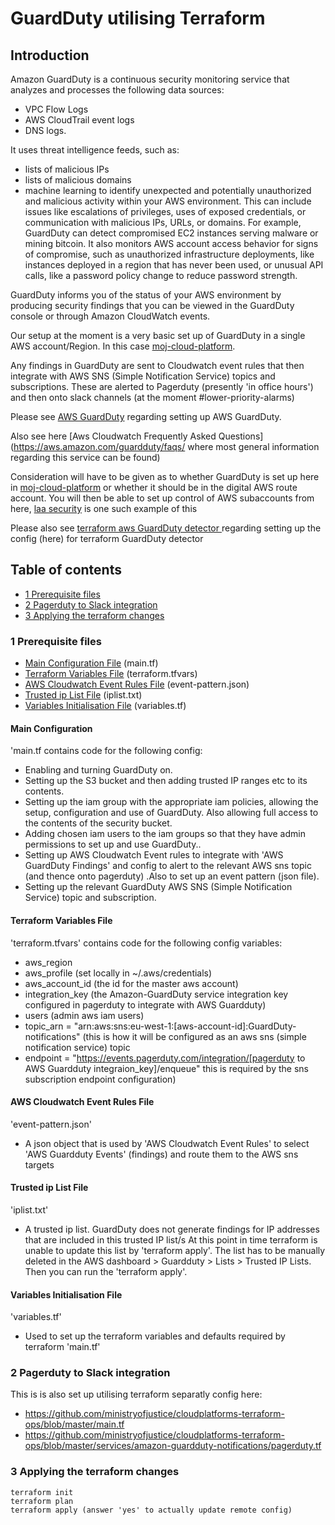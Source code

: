 # GuardDuty utilising Terraform

## Introduction

Amazon GuardDuty is a continuous security monitoring service that analyzes and processes the following data sources:

* VPC Flow Logs
* AWS CloudTrail event logs
* DNS logs. 

It uses threat intelligence feeds, such as:

* lists of malicious IPs 
* lists of malicious domains
* machine learning to identify unexpected and potentially unauthorized and malicious activity within your AWS environment. This can include issues like escalations of privileges, uses of exposed credentials, or communication with malicious IPs, URLs, or domains. For example, GuardDuty can detect compromised EC2 instances serving malware or mining bitcoin. 
It also monitors AWS account access behavior for signs of compromise, such as unauthorized infrastructure deployments, like instances deployed in a region that has never been used, or unusual API calls, like a password policy change to reduce password strength.

GuardDuty informs you of the status of your AWS environment by producing security findings that you can be viewed in the GuardDuty console or through Amazon CloudWatch events.

Our setup at the moment is a very basic set up of GuardDuty in a single AWS account/Region. In this case [moj-cloud-platform](https://moj-cloud-platform-test-2.eu.auth0.com/samlp/WAgw4FygIHs1Vny6whAjfnem6BiUr4qv). 

Any findings in GuardDuty are sent to Cloudwatch event rules that then integrate with AWS SNS (Simple Notification Service) topics and subscriptions. These are alerted to Pagerduty (presently 'in office hours') and then onto slack channels (at the moment #lower-priority-alarms)

Please see [AWS GuardDuty](https://docs.aws.amazon.com/guardduty/latest/ug/guardduty_settingup.html) regarding setting up AWS GuardDuty.

Also see here [Aws Cloudwatch Frequently Asked Questions](https://aws.amazon.com/guardduty/faqs/ where most general information regarding this service can be found)

Consideration will have to be given as to whether GuardDuty is set up here in [moj-cloud-platform](https://moj-cloud-platform-test-2.eu.auth0.com/samlp/WAgw4FygIHs1Vny6whAjfnem6BiUr4qv) or whether it should be in the digital AWS route account. You will then be able to set up control of AWS subaccounts from here, [laa security](https://github.com/ministryofjustice/laa-aws-infrastructure/tree/master/security) is one such example of this

Please also see [terraform aws GuardDuty detector ](https://www.terraform.io/docs/providers/aws/r/guardduty_detector.html) regarding setting up the config (here) for terraform GuardDuty detector

## Table of contents
  - [1 Prerequisite files](#1-prerequisite-files)
  - [2 Pagerduty to Slack integration](#2-pagerduty-to-slack-integration)
  - [3 Applying the terraform changes](#3-applying-the-terraform-changes)

### 1 Prerequisite files

  - [Main Configuration File](#main-configuration-file) (main.tf)
  - [Terraform Variables File](#terraform-variables-file) (terraform.tfvars)
  - [AWS Cloudwatch Event Rules File](#aws-cloudwatch-event-rules-file) (event-pattern.json)
  - [Trusted ip List File](#trusted-ip-list-file)  (iplist.txt)
  - [Variables Initialisation File](#variables-initialisation-file) (variables.tf) 


#### Main Configuration

'main.tf contains code for the following config:

* Enabling and turning GuardDuty on.
* Setting up the S3 bucket and then adding trusted IP ranges etc to its contents.
* Setting up the iam group with the appropriate iam policies, allowing the setup, configuration and use of GuardDuty. Also allowing full access to the contents of the security bucket.
* Adding chosen iam users to the iam groups so that they have admin permissions to set up and use GuardDuty..
* Setting up AWS Cloudwatch Event rules to integrate with 'AWS GuardDuty Findings' and config to alert to the relevant AWS sns topic (and thence onto pagerduty)
.Also to set up an event pattern (json file).
* Setting up the relevant GuardDuty AWS SNS (Simple Notification Service) topic and subscription.

#### Terraform Variables File

'terraform.tfvars' contains code for the following config variables:

* aws_region
* aws_profile (set locally in ~/.aws/credentials)
* aws_account_id (the id for the master aws account)
* integration_key (the Amazon-GuardDuty service integration key configured in pagerduty to integrate with AWS Guardduty)  
* users (admin aws iam  users)
* topic_arn = "arn:aws:sns:eu-west-1:[aws-account-id]:GuardDuty-notifications" (this is how it will be configured as an aws sns (simple notification service) topic 
* endpoint  = "https://events.pagerduty.com/integration/[pagerduty to AWS Guardduty integraion_key]/enqueue" this is required by the sns subscription endpoint configuration)

#### AWS Cloudwatch Event Rules File

'event-pattern.json'

* A json object that is used by 'AWS Cloudwatch Event Rules' to select 'AWS Guardduty Events' (findings) and route them to the AWS sns targets 


#### Trusted ip List File

'iplist.txt'

* A trusted ip list. GuardDuty does not generate findings for IP addresses that are included in this trusted IP list/s
At this point in time terraform is unable to update this list by 'terraform apply'. The list has to be manually deleted in the AWS dashboard >  Guardduty > Lists > Trusted IP Lists. Then you can run the 'terraform apply'.

#### Variables Initialisation File

'variables.tf'

* Used to set up the terraform variables and defaults required by terraform 'main.tf'


### 2 Pagerduty to Slack integration

This is is also set up utilising terraform separatly config here:

* https://github.com/ministryofjustice/cloudplatforms-terraform-ops/blob/master/main.tf
* https://github.com/ministryofjustice/cloudplatforms-terraform-ops/blob/master/services/amazon-guardduty-notifications/pagerduty.tf

### 3 Applying the terraform changes

```
terraform init
terraform plan
terraform apply (answer 'yes' to actually update remote config)
```
